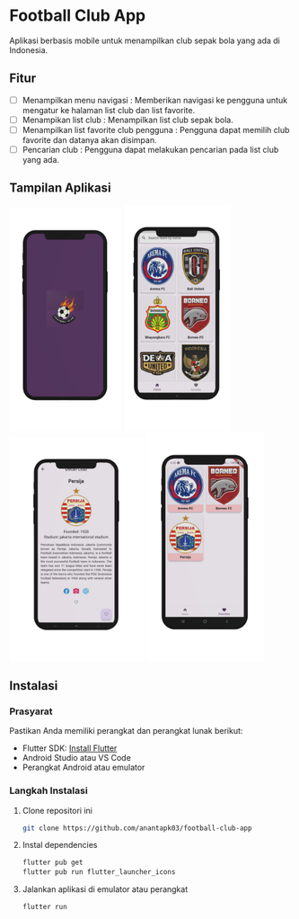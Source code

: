 # Football Club App 

Aplikasi berbasis mobile untuk menampilkan club sepak bola yang ada di Indonesia. 

## Fitur

- [ ] Menampilkan menu navigasi : Memberikan navigasi ke pengguna untuk mengatur ke halaman list club dan list favorite. 
- [ ] Menampikan list club : Menampilkan list club sepak bola. 
- [ ] Menampilkan list favorite club pengguna : Pengguna dapat memilih club favorite dan datanya akan disimpan.
- [ ] Pencarian club : Pengguna dapat melakukan pencarian pada list club yang ada.

## Tampilan Aplikasi 
<div>
   <img src="assets/preview/splash-screen.png" width="200">
   <img src="assets/preview/home-screen.png" width="190">
   <img src="assets/preview/detail-screen.png" width="240">
   <img src="assets/preview/favorite-screen.png" width="210">
</div>

## Instalasi

### Prasyarat

Pastikan Anda memiliki perangkat dan perangkat lunak berikut:
- Flutter SDK: [Install Flutter](https://flutter.dev/docs/get-started/install)
- Android Studio atau VS Code
- Perangkat Android atau emulator

### Langkah Instalasi

1. Clone repositori ini
   ```sh
   git clone https://github.com/anantapk03/football-club-app
   
2. Instal dependencies
   ```sh
   flutter pub get
   flutter pub run flutter_launcher_icons
   
3. Jalankan aplikasi di emulator atau perangkat
   ```sh
   flutter run
